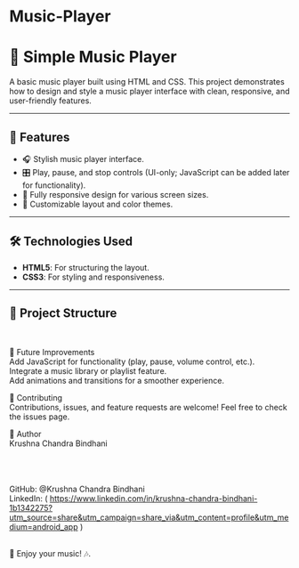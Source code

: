 # Music-Player

# 🎵 Simple Music Player

A basic music player built using HTML and CSS. This project demonstrates how to design and style a music player interface with clean, responsive, and user-friendly features.

---

## 🚀 Features

- 🎧 Stylish music player interface.
- 🎛️ Play, pause, and stop controls (UI-only; JavaScript can be added later for functionality).
- 📱 Fully responsive design for various screen sizes.
- 🌈 Customizable layout and color themes.

---

## 🛠️ Technologies Used

- **HTML5**: For structuring the layout.
- **CSS3**: For styling and responsiveness.

---

## 📂 Project Structure
<br>

🌟 Future Improvements
<br>
Add JavaScript for functionality (play, pause, volume control, etc.).
<br>
Integrate a music library or playlist feature.
<br>
Add animations and transitions for a smoother experience.
<br>

🤝 Contributing
<br>
Contributions, issues, and feature requests are welcome! Feel free to check the issues page.
<br>


👤 Author
<br>
Krushna Chandra Bindhani
<br>
<br>
<br>
<br>


GitHub: @Krushna Chandra Bindhani
<br>
LinkedIn: ( https://www.linkedin.com/in/krushna-chandra-bindhani-1b1342275?utm_source=share&utm_campaign=share_via&utm_content=profile&utm_medium=android_app )

<br>
🎉 Enjoy your music! 🎶.
